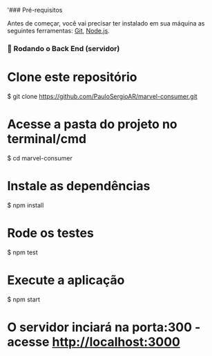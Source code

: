 '### Pré-requisitos

Antes de começar, você vai precisar ter instalado em sua máquina as seguintes ferramentas:
[Git](https://git-scm.com/), [Node.js](https://nodejs.org/en/). 

### :game_die: Rodando o Back End (servidor)

# Clone este repositório
$ git clone <https://github.com/PauloSergioAR/marvel-consumer.git>

# Acesse a pasta do projeto no terminal/cmd
$ cd marvel-consumer

# Instale as dependências
$ npm install

# Rode os testes
$ npm test

# Execute a aplicação
$ npm start

# O servidor inciará na porta:300 - acesse <http://localhost:3000>